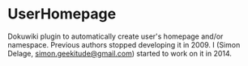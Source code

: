 UserHomepage
============

Dokuwiki plugin to automatically create user's homepage and/or namespace.
Previous authors stopped developing it in 2009.
I (Simon Delage, simon.geekitude@gmail.com) started to work on it in 2014.
